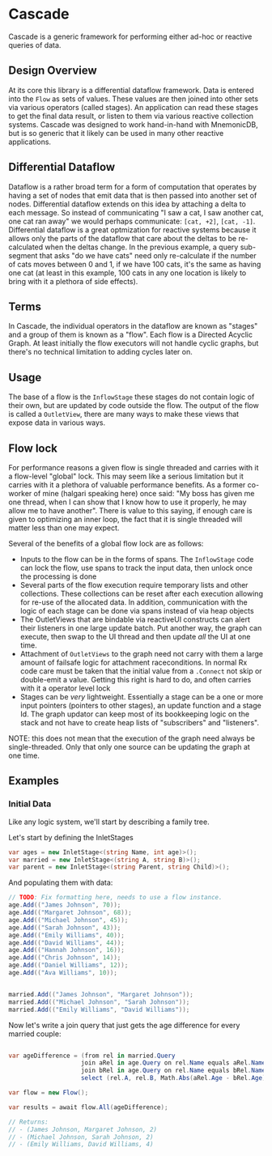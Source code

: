 # Cascade

Cascade is a generic framework for performing either ad-hoc or reactive queries of data.

## Design Overview

At its core this library is a differential dataflow framework. Data is entered into the `Flow` as sets of values. These values are then joined into other sets via various operators (called stages). An application can read these stages to get the final data result, or listen to them via various reactive collection systems. Cascade was designed to work hand-in-hand with MnemonicDB, but is so generic that it likely can be used in many other reactive applications.

## Differential Dataflow

Dataflow is a rather broad term for a form of computation that operates by having a set of nodes that emit data that is then passed into another set of nodes. Differential dataflow extends on this idea by attaching a delta to each message. So instead of communicating "I saw a cat, I saw another cat, one cat ran away" we would perhaps communicate: `[cat, +2]`, `[cat, -1]`. Differential dataflow is a great optmization for reactive systems because it allows only the parts of the dataflow that care about the deltas to be re-calculated when the deltas change. In the previous example, a query sub-segment that asks "do we have cats" need only re-calculate if the number of cats moves between 0 and 1, if we have 100 cats, it's the same as having one cat (at least in this example, 100 cats in any one location is likely to bring with it a plethora of side effects).

## Terms

In Cascade, the individual operators in the dataflow are known as "stages" and a group of them is known as a "flow". Each flow is a Directed Acyclic Graph. At least initially the flow executors will not handle cyclic graphs, but there's no technical limitation to adding cycles later on.

## Usage

The base of a flow is the `InflowStage` these stages do not contain logic of their own, but are updated by code outside the flow. The output of the flow is called a `OutletView`, there are many ways to make these views that expose data in various ways.

## Flow lock

For performance reasons a given flow is single threaded and carries with it a flow-level "global" lock. This may seem like a serious limitation but it carries with it a plethora of valuable performance benefits. As a former co-worker of mine (halgari speaking here) once said: "My boss has given me one thread, when I can show that I know how to use it properly, he may allow me to have another". There is value to this saying, if enough care is given to optimizing an inner loop, the fact that it is single threaded will matter less than one may expect.

Several of the benefits of a global flow lock are as follows:

* Inputs to the flow can be in the forms of spans. The `InflowStage` code can lock the flow, use spans to track the input data, then unlock once the processing is done
* Several parts of the flow execution require temporary lists and other collections. These collections can be reset after each execution allowing for re-use of the allocated data. In addition, communication with the logic of each stage can be done via spans instead of via heap objects
* The OutletViews that are bindable via reactiveUI constructs can alert their listeners in one large update batch. Put another way, the graph can execute, then swap to the UI thread and then update *all* the UI at one time.
* Attachment of `OutletViews` to the graph need not carry with them a large amount of failsafe logic for attachment raceconditions. In normal Rx code care must be taken that the initial value from a `.Connect` not skip or double-emit a value. Getting this right is hard to do, and often carries with it a operator level lock
* Stages can be *very* lightweight. Essentially a stage can be a one or more input pointers (pointers to other stages), an update function and a stage Id. The graph updator can keep most of its bookkeeping logic on the stack and not have to create heap lists of "subscribers" and "listeners".

NOTE: this does not mean that the execution of the graph need always be single-threaded. Only that only one source can be updating the graph at one time.


## Examples

### Initial Data

Like any logic system, we'll start by describing a family tree.

Let's start by defining the InletStages

```csharp
var ages = new InletStage<(string Name, int age)>();
var married = new InletStage<(string A, string B)>();
var parent = new InletStage<(string Parent, string Child)>();
```

And populating them with data:

```csharp
// TODO: Fix formatting here, needs to use a flow instance.
age.Add(("James Johnson", 70));
age.Add(("Margaret Johnson", 68));
age.Add(("Michael Johnson", 45));
age.Add(("Sarah Johnson", 43));
age.Add(("Emily Williams", 40));
age.Add(("David Williams", 44));
age.Add(("Hannah Johnson", 16));
age.Add(("Chris Johnson", 14));
age.Add(("Daniel Williams", 12));
age.Add(("Ava Williams", 10));


married.Add(("James Johnson", "Margaret Johnson"));
married.Add(("Michael Johnson", "Sarah Johnson"));
married.Add(("Emily Williams", "David Williams"));
```

Now let's write a join query that just gets the age difference for every married couple:

```csharp

var ageDifference = (from rel in married.Query
                    join aRel in age.Query on rel.Name equals aRel.Name
                    join bRel in age.Query on rel.Name equals bRel.Name
                    select (rel.A, rel.B, Math.Abs(aRel.Age - bRel.Age));

var flow = new Flow();

var results = await flow.All(ageDifference);

// Returns:
// - (James Johnson, Margaret Johnson, 2)
// - (Michael Johnson, Sarah Johnson, 2)
// - (Emily Williams, David Williams, 4)

```

